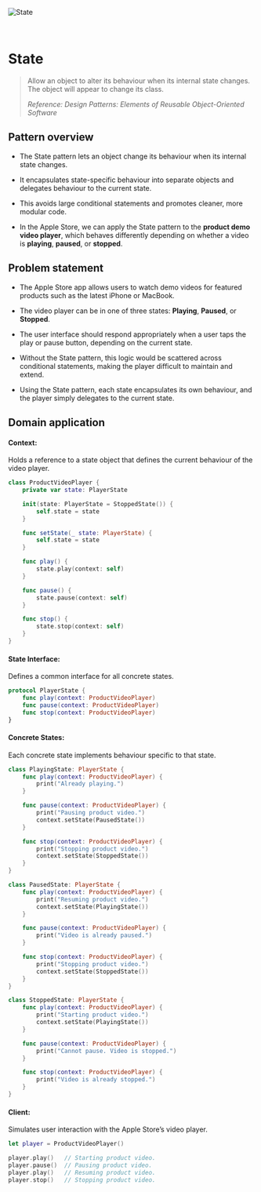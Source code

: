 ![State](https://github.com/user-attachments/assets/ba018cdd-d8e8-43b9-a0d5-81ccd5c04f52)

<br />

# State

> Allow an object to alter its behaviour when its internal state changes. The object will appear to change its class.
>
> _Reference: Design Patterns: Elements of Reusable Object-Oriented Software_

## Pattern overview

- The State pattern lets an object change its behaviour when its internal state changes.

- It encapsulates state-specific behaviour into separate objects and delegates behaviour to the current state.
 
- This avoids large conditional statements and promotes cleaner, more modular code.

- In the Apple Store, we can apply the State pattern to the **product demo video player**, which behaves differently depending on whether a video is **playing**, **paused**, or **stopped**.

## Problem statement

- The Apple Store app allows users to watch demo videos for featured products such as the latest iPhone or MacBook.
 
- The video player can be in one of three states: **Playing**, **Paused**, or **Stopped**.

- The user interface should respond appropriately when a user taps the play or pause button, depending on the current state.

- Without the State pattern, this logic would be scattered across conditional statements, making the player difficult to maintain and extend.

- Using the State pattern, each state encapsulates its own behaviour, and the player simply delegates to the current state.

## Domain application


#### Context:

Holds a reference to a state object that defines the current behaviour of the video player.

```swift
class ProductVideoPlayer {
    private var state: PlayerState

    init(state: PlayerState = StoppedState()) {
        self.state = state
    }

    func setState(_ state: PlayerState) {
        self.state = state
    }

    func play() {
        state.play(context: self)
    }

    func pause() {
        state.pause(context: self)
    }

    func stop() {
        state.stop(context: self)
    }
}
```

#### State Interface:

Defines a common interface for all concrete states.

```swift
protocol PlayerState {
    func play(context: ProductVideoPlayer)
    func pause(context: ProductVideoPlayer)
    func stop(context: ProductVideoPlayer)
}
```

#### Concrete States:

Each concrete state implements behaviour specific to that state.

```swift
class PlayingState: PlayerState {
    func play(context: ProductVideoPlayer) {
        print("Already playing.")
    }

    func pause(context: ProductVideoPlayer) {
        print("Pausing product video.")
        context.setState(PausedState())
    }

    func stop(context: ProductVideoPlayer) {
        print("Stopping product video.")
        context.setState(StoppedState())
    }
}

class PausedState: PlayerState {
    func play(context: ProductVideoPlayer) {
        print("Resuming product video.")
        context.setState(PlayingState())
    }

    func pause(context: ProductVideoPlayer) {
        print("Video is already paused.")
    }

    func stop(context: ProductVideoPlayer) {
        print("Stopping product video.")
        context.setState(StoppedState())
    }
}

class StoppedState: PlayerState {
    func play(context: ProductVideoPlayer) {
        print("Starting product video.")
        context.setState(PlayingState())
    }

    func pause(context: ProductVideoPlayer) {
        print("Cannot pause. Video is stopped.")
    }

    func stop(context: ProductVideoPlayer) {
        print("Video is already stopped.")
    }
}
```

#### Client:

Simulates user interaction with the Apple Store’s video player.

```swift
let player = ProductVideoPlayer()

player.play()   // Starting product video.
player.pause()  // Pausing product video.
player.play()   // Resuming product video.
player.stop()   // Stopping product video.
```